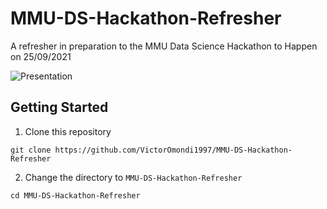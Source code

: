 # MMU-DS-Hackathon-Refresher
A refresher in preparation to the MMU Data Science Hackathon to Happen on 25/09/2021

![Presentation](presentation.gif)

## Getting Started
1. Clone this repository
```shell
git clone https://github.com/VictorOmondi1997/MMU-DS-Hackathon-Refresher
```
2. Change the directory to `MMU-DS-Hackathon-Refresher`
```shell
cd MMU-DS-Hackathon-Refresher
```

# 
